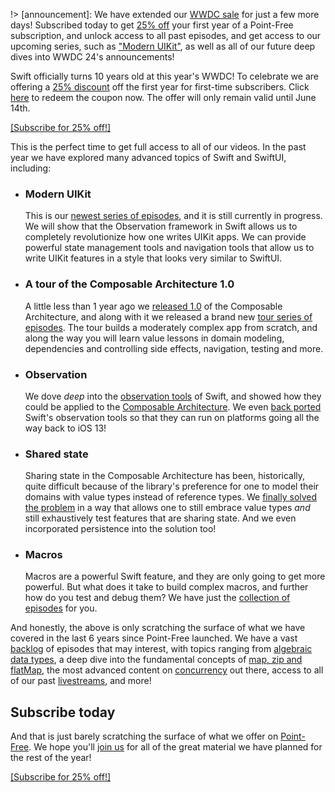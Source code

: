 !> [announcement]: We have extended our [WWDC sale](/discounts/dubdub24) for just a few more days! Subscribed today to get [25% off](/discounts/dubdub24) your first year of a Point-Free subscription, and unlock access to all past episodes, and get access to our upcoming series, such as ["Modern UIKit"](/collections/uikit), as well as all of our future deep dives into WWDC 24's announcements!

Swift officially turns 10 years old at this year's WWDC! To celebrate we are offering a 
[25% discount](/discounts/dubdub24) off the first year for first-time subscribers. Click
[here](/discounts/dubdub24) to redeem the coupon now. The offer will only remain valid until June 
14th.

[[Subscribe for 25% off!]](/discounts/dubdub24)

This is the perfect time to get full access to all of our videos. In the past year we have explored 
many advanced topics of Swift and SwiftUI, including:

* ### Modern UIKit

  This is our [newest series of episodes][modern-uikit-collection], and it is still currently in 
  progress. We will show that the Observation framework in Swift allows us to completely 
  revolutionize how one writes UIKit apps. We can provide powerful state management tools and 
  navigation tools that allow us to write UIKit features in a style that looks very similar to 
  SwiftUI.  

* ### A tour of the Composable Architecture 1.0

  A little less than 1 year ago we [released 1.0][tca-1.0-blog] of the Composable Architecture,
  and along with it we released a brand new [tour series of episodes][tour-tca-1.0]. The tour builds
  a moderately complex app from scratch, and along the way you will learn value lessons in domain
  modeling, dependencies and controlling side effects, navigation, testing and more.

* ### Observation

  We dove _deep_ into the [observation tools][observation-collection] of Swift, and showed how they 
  could be applied to the [Composable Architecture][observation-tca-collection]. We even 
  [back ported][perception-blog] Swift's observation tools so that they can run on platforms going
  all the way back to iOS 13!
  
* ### Shared state

  Sharing state in the Composable Architecture has been, historically, quite difficult because of
  the library's preference for one to model their domains with value types instead of reference
  types. We [finally solved the problem][sharing-state-collection] in a way that allows one to
  still embrace value types _and_ still exhaustively test features that are sharing state. And
  we even incorporated persistence into the solution too!
  
* ### Macros

  Macros are a powerful Swift feature, and they are only going to get more powerful. But what
  does it take to build complex macros, and further how do you test and debug them? We have 
  just the [collection of episodes][macros-collection] for you.

And honestly, the above is only scratching the surface of what we have covered in the last 6 years 
since Point-Free launched. We have a vast [backlog][collections] of episodes that may interest,
with topics ranging from [algebraic data types][adt-collection], a deep dive into the fundamental
concepts of [map, zip and flatMap][map-zip-flatmap], the most advanced content on 
[concurrency][concurrency-collection] out there, access to all of our past 
[livestreams][livestreams], and more!

[concurrency-collection]: /collections/concurrency
[livestreams]: /collections/livestreams
[map-zip-flatmap]: /collections/map-zip-flat-map
[adt-collection]: /collections/algebraic-data-types
[collections]: /collections
[tca-1.0-blog]: /blog/posts/112-composable-architecture-1-0
[modern-uikit-collection]: /collections/uikit
[sharing-state-collection]: /collections/composable-architecture/sharing-and-persisting-state
[observation-tca-collection]: /collections/composable-architecture/observable-architecture
[observation-collection]: /collections/swiftui/observation
[perception-blog]: /blog/posts/129-perception-a-back-port-of-observable
[tour-tca-1.0]: /collections/composable-architecture/composable-architecture-1-0
[macros-collection]: /collections/macros

<!--
## Livestream

We are also excited to announce that we will be holding a WWDC retrospective livestream. Tune in
on TODO at 9am PST / 4pm GMT to hear our thoughts on all of the WWDC announcements, ask us your
questions, and we will also have a very special announcement to make. Trust us… you do not want to
miss it!
-->

## Subscribe today

And that is just barely scratching the surface of what we offer on [Point-Free](/). We hope you'll 
[join us](/discounts/wwdc-2023) for all of the great material we have planned for the rest of the 
year!

[[Subscribe for 25% off!]](/discounts/dubdub24)
